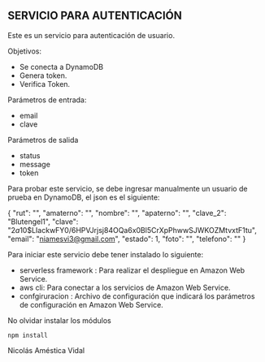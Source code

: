 ## SERVICIO PARA AUTENTICACIÓN

Este es un servicio para autenticación de usuario.

Objetivos:

- Se conecta a DynamoDB
- Genera token.
- Verifica Token.

Parámetros de entrada:

- email
- clave

Parámetros de salida

- status
- message
- token

Para probar este servicio, se debe ingresar manualmente un usuario de prueba en DynamoDB, el json es el siguiente:

{
    "rut": "",
    "amaterno": "",
    "nombre": "",
    "apaterno": "",
    "clave_2": "Blutengel1",
    "clave": "$2a$10$LIackwFY0/6HPVJrjsj84OQa6x0Bl5CrXpPhwwSJWKOZMtvxtF1tu",
    "email": "niamesvi3@gmail.com",
    "estado": 1,
    "foto": "",
    "telefono": ""
}

Para iniciar este servicio debe tener instalado lo siguiente:

- serverless framework : Para realizar el despliegue en Amazon Web Service.
- aws cli: Para conectar a los servicios de Amazon Web Service.
- confgiruracion : Archivo de configuración que indicará los parámetros de configuración en Amazon Web Service.

No olvidar instalar los módulos

```
npm install

```

Nicolás Améstica Vidal